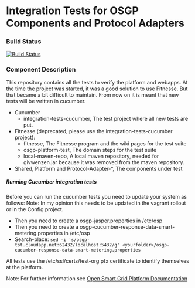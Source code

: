 # Integration Tests for OSGP Components and Protocol Adapters

### Build Status

[![Build Status](http://ci.opensmartgridplatform.org/job/OSGP_Integration-Tests_development/badge/icon?style=plastic)](http://ci.opensmartgridplatform.org/job/OSGP_Integration-Tests_development)


### Component Description

This repository contains all the tests to verify the platform and webapps. At the time the project was started, it was a good solution to use Fitnesse. But that became a bit difficult to maintain.
From now on it is meant that new tests will be written in cucumber.

- Cucumber
  - integration-tests-cucumber, The test project where all new tests are put.
- Fitnesse (deprecated, please use the integration-tests-cucumber project):
  - fitnesse, The Fitnesse program and the wiki pages for the test suite
  - osgp-platform-test, The domain steps for the test suite
  - local-maven-repo, A local maven repository, needed for givwenzen.jar because it was removed from the maven repository.
- Shared, Platform and Protocol-Adapter-*, The components under test

##### Running Cucumber integration tests

Before you can run the cucumber tests you need to update your system as follows:
Note: In my opinion this needs to be updated in the vagrant rollout or in the Config project.

- Then you need to create a osgp-jasper.properties in /etc/osp
- Then you need to create a osgp-cucumber-response-data-smart-metering.properties in /etc/osp
- Search-place: `sed -i 's/osgp-tst.cloudapp.net:62432/localhost:5432/g' <yourfolder>/osgp-cucumber-response-data-smart-metering.properties`

All tests use the /etc/ssl/certs/test-org.pfx certificate to identify themselves at the platform.

Note: For further information see [Open Smart Grid Platform Documentation](http://documentation.opensmartgridplatform.org)
